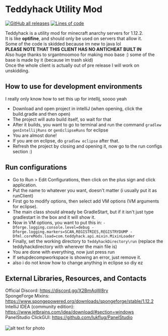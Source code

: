 # Teddyhack Utility Mod
[![GitHub all releases](https://img.shields.io/github/downloads/ChompChompDead/Teddyhack/total?color=32CD32&style=flat-square)](https://github.com/ChompChompDead/Teddyhack/releases)
[![Lines of code](https://img.shields.io/tokei/lines/github/ChompChompDead/Teddyhack?color=32CD32&style=flat-square)](https://github.com/ChompChompDead/Teddyhack/tree/master/src/main/java/com/teddyhack)

Teddyhack is a utility mod for minecraft anarchy servers for 1.12.2. <br>
It is like **optifine**, and should only be used on servers that allow it. <br>
Some of the code is skidded because im new to java lol <br>
**PLEASE NOTE THAT THIS CLIENT HAS NO ANTICHEAT BUILT IN** <br>
Also huge thanks to srgantmoomoo for making moo base :) some of the base is made by it (because im trash skid) <br>
Once the whole client is actually out of pre release I will work on unskidding. <br>

## How to use for development environments
I really only know how to set this up for intellij, soooo yeah <br>
- Download and open project in intelliJ (when opening, click the build.gradle and then open) <br>
- The project will auto build itself, so wait for that <br>
- After it builds, you want to go to terminal and run the command `gradlew genIntellijRuns` or `genEclipseRuns` for eclipse <br>
- You are almost done! <br>
- If you are on eclipse, do `gradlew eclipse` after that. <br>
- Refresh the project by closing and opening it, now go to the run configs section :) <br>

## Run configurations
- Go to Run > Edit Configurations, then click on the plus sign and click application. <br>
- Put the name to whatever you want, doesn't matter (i usually put it as runClient) <br>
- First go to modify options, then select add VM options (VM arguments for eclipse). <br>
- The main class should already be GradleStart, but if it isn't just type gradlestart in the box and it will show it. <br>
- Now in VM options, you want to put this in: `-Dforge.logging.console.level=debug -Dforge.logging.markers=SCAN,REGISTRIES,REGISTRYDUMP -Dfml.coreMods.load=com.teddyhack.api.mixin.MixinLoader` <br>
- Finally, set the working directory to `TeddyhackDirectory\run` (replace the teddyhackdirectory with wherever the main file is) <br>
- You are done with everything, now just press run <br>
- If setupdecompworkspace is showing an error, just remove it.
- also i do not know how to change anything in eclipse so diy ez <br>

## External Libraries, Resources, and Contacts
Official Discord: https://discord.gg/X2BmAqW8ry <br>
SpongeForge Mixins: https://www.spongepowered.org/downloads/spongeforge/stable/1.12.2 <br>
IntelliJ IDEA (community edition): https://www.jetbrains.com/idea/download/#section=windows <br>
PanelStudio ClickGUI: https://github.com/lukflug/PanelStudio <br>
<br>
![alt text for photo](https://cdn.discordapp.com/attachments/678127344774545409/808351881272229918/maybe.jpg)
